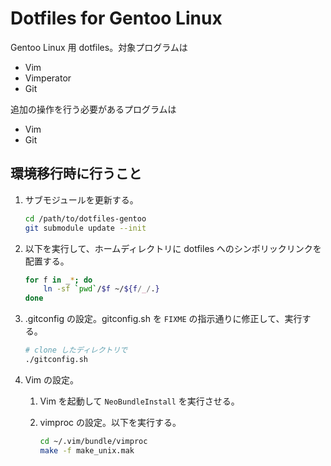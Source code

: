 Dotfiles for Gentoo Linux
=========================
Gentoo Linux 用 dotfiles。対象プログラムは

* Vim
* Vimperator
* Git

追加の操作を行う必要があるプログラムは

* Vim
* Git

環境移行時に行うこと
--------------------
1. サブモジュールを更新する。

    ```bash
    cd /path/to/dotfiles-gentoo
    git submodule update --init
    ```
2. 以下を実行して、ホームディレクトリに dotfiles へのシンボリックリンクを配置する。

    ```bash
    for f in _*; do
        ln -sf `pwd`/$f ~/${f/_/.}
    done
    ```
3. .gitconfig の設定。gitconfig.sh を `FIXME` の指示通りに修正して、実行する。

    ```bash
    # clone したディレクトリで
    ./gitconfig.sh
    ```
4. Vim の設定。
    1. Vim を起動して `NeoBundleInstall` を実行させる。
    2. vimproc の設定。以下を実行する。

        ```bash
        cd ~/.vim/bundle/vimproc
        make -f make_unix.mak
        ```
